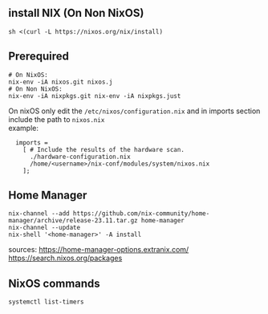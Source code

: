 ## install NIX (On Non NixOS)
```
sh <(curl -L https://nixos.org/nix/install)
```

## Prerequired
```
# On NixOS:
nix-env -iA nixos.git nixos.j
# On Non NixOS: 
nix-env -iA nixpkgs.git nix-env -iA nixpkgs.just
```
On nixOS only edit the `/etc/nixos/configuration.nix` and in imports section include the path to `nixos.nix`  
example:  
```
  imports =
    [ # Include the results of the hardware scan.
      ./hardware-configuration.nix
      /home/<username>/nix-conf/modules/system/nixos.nix
    ];

```

## Home Manager 
```
nix-channel --add https://github.com/nix-community/home-manager/archive/release-23.11.tar.gz home-manager
nix-channel --update
nix-shell '<home-manager>' -A install
```


sources:
https://home-manager-options.extranix.com/
https://search.nixos.org/packages

##  NixOS commands

```
systemctl list-timers
```
